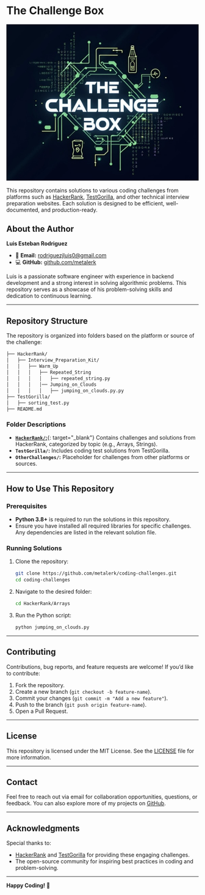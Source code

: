 # The Challenge Box

![repository logo](/_assets/the_challenge_box_logo.jpg)

This repository contains solutions to various coding challenges from platforms such as [HackerRank](https://www.hackerrank.com), [TestGorilla](https://www.testgorilla.com), and other technical interview preparation websites. Each solution is designed to be efficient, well-documented, and production-ready.

## About the Author

**Luis Esteban Rodriguez**

- 📧 **Email:** [rodriguezjluis0@gmail.com](mailto:rodriguezjluis0@gmail.com)  
- 💻 **GitHub:** [github.com/metalerk](https://github.com/metalerk)

Luis is a passionate software engineer with experience in backend development and a strong interest in solving algorithmic problems. This repository serves as a showcase of his problem-solving skills and dedication to continuous learning.

---

## Repository Structure

The repository is organized into folders based on the platform or source of the challenge:

```plaintext
├── HackerRank/
│   ├── Interview_Preparation_Kit/
│   │   ├── Warm_Up
│   │   │   ├── Repeated_String
│   │   │   │   ├── repeated_string.py
│   │   │   │── Jumping_on_Clouds
│   │   │   │   ├── jumping_on_clouds.py.py
├── TestGorilla/
│   ├── sorting_test.py
├── README.md
```

### Folder Descriptions
- [**`HackerRank/`:**](/HackerRank/hackerrank.md){: target="_blank"} Contains challenges and solutions from HackerRank, categorized by topic (e.g., Arrays, Strings).
- **`TestGorilla/`:** Includes coding test solutions from TestGorilla.
- **`OtherChallenges/`:** Placeholder for challenges from other platforms or sources.

---

## How to Use This Repository

### Prerequisites
- **Python 3.8+** is required to run the solutions in this repository.
- Ensure you have installed all required libraries for specific challenges. Any dependencies are listed in the relevant solution file.

### Running Solutions
1. Clone the repository:
   ```bash
   git clone https://github.com/metalerk/coding-challenges.git
   cd coding-challenges
   ```
2. Navigate to the desired folder:
   ```bash
   cd HackerRank/Arrays
   ```
3. Run the Python script:
   ```bash
   python jumping_on_clouds.py
   ```

---

## Contributing

Contributions, bug reports, and feature requests are welcome! If you’d like to contribute:
1. Fork the repository.
2. Create a new branch (`git checkout -b feature-name`).
3. Commit your changes (`git commit -m "Add a new feature"`).
4. Push to the branch (`git push origin feature-name`).
5. Open a Pull Request.

---

## License

This repository is licensed under the MIT License. See the [LICENSE](LICENSE) file for more information.

---

## Contact

Feel free to reach out via email for collaboration opportunities, questions, or feedback. You can also explore more of my projects on [GitHub](https://github.com/metalerk).

---

## Acknowledgments

Special thanks to:
- [HackerRank](https://www.hackerrank.com) and [TestGorilla](https://www.testgorilla.com) for providing these engaging challenges.
- The open-source community for inspiring best practices in coding and problem-solving.

---

**Happy Coding! 🚀**
